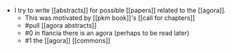 - I try to write [[abstracts]] for possible [[papers]] related to the [[agora]].
	- This was motivated by [[pkm book]]'s [[call for chapters]]
	- #pull [[agora abstracts]]
	- #0 in flancia there is an agora (perhaps to be read later)
	- #1 the [[agora]] [[commons]]